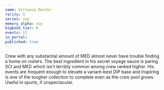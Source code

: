 ```yaml
---
name: Virtuoso Doctor
rarity: 5
series: voy
memory_alpha: voy
bigbook_tier: 6
events: 11
in_portal:
published: true
---
```


Crew with any substantial amount of MED almost never have trouble finding a home on rosters. The best ingredient in his secret voyage sauce is paring SCI and MED which isn't terribly common among crew ranked higher. His events are frequent enough to elevate a variant-best DIP base and Inspiring is one of the tougher collection to complete even as the crew pool grows. Useful in spurts, if unspectacular.
